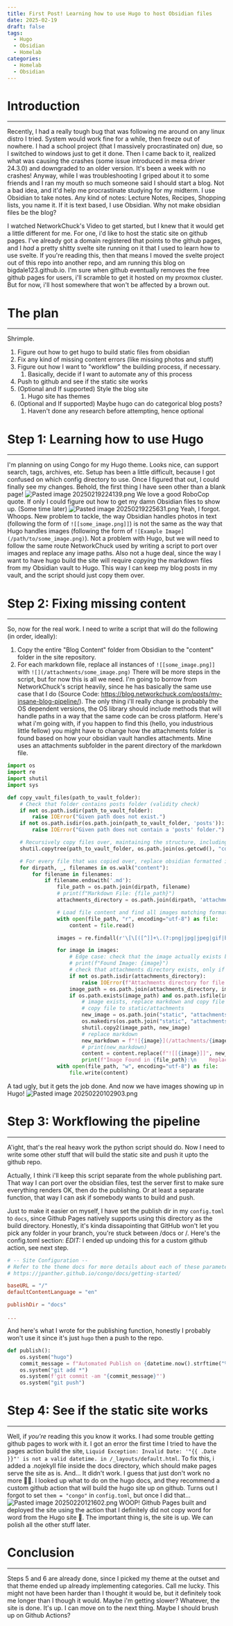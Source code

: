 ```yaml
---
title: First Post! Learning how to use Hugo to host Obsidian files
date: 2025-02-19
draft: false
tags:
  - Hugo
  - Obsidian
  - Homelab
categories:
  - Homelab
  - Obsidian
---
```

# Introduction
***
Recently, I had a really tough bug that was following me around on any linux distro I tried. System would work fine for a while, then freeze out of nowhere. I had a school project (that I massively procrastinated on) due, so I switched to windows just to get it done. Then I came back to it, realized what was causing the crashes (some issue introduced in mesa driver 24.3.0) and downgraded to an older version. It's been a week with no crashes!
Anyway, while I was troubleshooting I griped about it to some friends and I ran my mouth so much someone said I should start a blog. Not a bad idea, and it'd help me procrastinate studying for my midterm. I use Obsidian to take notes. Any kind of notes: Lecture Notes, Recipes, Shopping lists, you name it. If it is text based, I use Obsidian. Why not make obsidian files be the blog?

I watched NetworkChuck's Video to get started, but I knew that it would get a little different for me. For one, i'd like to host the static site on github pages. I've already got a domain registered that points to the github pages, and I *had* a pretty shitty svelte site running on it that I used to learn how to use svelte. If you're reading this, then that means I moved the svelte project out of this repo into another repo, and am running this blog on bigdale123.github.io. I'm sure when github eventually removes the free github pages for users, i'll scramble to get it hosted on my proxmox cluster. But for now, i'll host somewhere that won't be affected by a brown out.

# The plan
***
Shrimple.
1. Figure out how to get hugo to build static files from obsidian
2. Fix any kind of missing content errors (like missing photos and stuff)
3. Figure out how I want to "workflow" the building process, if necessary.
	1. Basically, decide if I want to automate any of this process
4. Push to github and see if the static site works
5. (Optional and If supported) Style the blog site
	1. Hugo site has themes
6. (Optional and If supported) Maybe hugo can do categorical blog posts?
	1. Haven't done any research before attempting, hence optional

# Step 1: Learning how to use Hugo
***
I'm planning on using Congo for my Hugo theme. Looks nice, can support search, tags, archives, etc. Setup has been a little difficult, because I got confused on which config directory to use. Once I figured that out, I could finally see my changes. Behold, the first thing I have seen other than a blank page!
![Pasted image 20250219224139.png](/attachments/Pasted%20image%2020250219224139.png)
We love a good RoboCop quote. If only I could figure out how to get my damn Obsidian files to show up.
(Some time later)
![Pasted image 20250219225631.png](/attachments/Pasted%20image%2020250219225631.png)
Yeah, I forgot. Whoops. 
New problem to tackle, the way Obsidian handles photos in text (following the form of `![[some_image.png]]`) is not the same as the way that Hugo handles images (following the form of `![Example Image](/path/to/some_image.png)`). Not a problem with Hugo, but we will need to follow the same route NetworkChuck used by writing a script to port over images and replace any image paths. Also not a huge deal, since the way I want to have hugo build the site will require *copying* the markdown files from my Obsidian vault to Hugo. This way I can keep my blog posts in my vault, and the script should just copy them over.

# Step 2: Fixing missing content
***
So, now for the real work. I need to write a script that will do the following (in order, ideally):
1. Copy the entire "Blog Content" folder from Obsidian to the "content" folder in the site repository.
2. For each markdown file, replace all instances of `![[some_image.png]]` with `![](/attachments/some_image.png)`
There will be more steps in the script, but for now this is all we need. I'm going to borrow from NetworkChuck's script heavily, since he has basically the same use case that I do (Source Code: https://blog.networkchuck.com/posts/my-insane-blog-pipeline/). The only thing i'll really change is probably the OS dependent versions, the OS library should include methods that will handle paths in a way that the same code can be cross platform. Here's what i'm going with, if you happen to find this (hello, you industrious little fellow) you might have to change how the attachments folder is found based on how your obsidian vault handles attachments. Mine uses an attachments subfolder in the parent directory of the markdown file.
```python
import os
import re
import shutil
import sys

def copy_vault_files(path_to_vault_folder):
    # Check that folder contains posts folder (validity check)
    if not os.path.isdir(path_to_vault_folder):
        raise IOError("Given path does not exist.")
    if not os.path.isdir(os.path.join(path_to_vault_folder, 'posts')):
        raise IOError("Given path does not contain a 'posts' folder.")

    # Recursively copy files over, maintaining the structure, including attachments
    shutil.copytree(path_to_vault_folder, os.path.join(os.getcwd(), "content"), dirs_exist_ok=True)

    # For every file that was copied over, replace obsidian formatted images with appropriate hugo image format
    for dirpath, _, filenames in os.walk("content"):
        for filename in filenames:
            if filename.endswith('.md'):
                file_path = os.path.join(dirpath, filename)
                # print(f"Markdown File: {file_path}")
                attachments_directory = os.path.join(dirpath, 'attachments')

                # Load file content and find all images matching format ![[]]
                with open(file_path, "r", encoding="utf-8") as file:
                    content = file.read()

                images = re.findall(r'\[\[([^]]+\.(?:png|jpg|jpeg|gif|bmp|svg|webp))\]\]', content)

                for image in images:
                    # Edge case: check that the image actually exists before replacing the markdown
                    # print(f"Found Image: {image}")
                    # check that attachments directory exists, only if file contains images
                    if not os.path.isdir(attachments_directory):
                        raise IOError(f"Attachments directory for file {file_path} does not exist")
                    image_path = os.path.join(attachments_directory, image)
                    if os.path.exists(image_path) and os.path.isfile(image_path):
                        # image exists, replace markdown and copy file to static/attachments
                        # copy file to static/attachments
                        new_image = os.path.join("static", "attachments", image)
                        os.makedirs(os.path.join("static", "attachments"), exist_ok=True)
                        shutil.copy2(image_path, new_image)
                        # replace markdown
                        new_markdown = f"![{image}](/attachments/{image.replace(' ', '%20')})"
                        # print(new_markdown)
                        content = content.replace(f"![[{image}]]", new_markdown)
                        print(f"Image Found in {file_path}:\n    Replacing ![[{image}]] with {new_markdown}")
                with open(file_path, "w", encoding="utf-8") as file:
                    file.write(content)
```
A tad ugly, but it gets the job done. And now we have images showing up in Hugo!
![Pasted image 20250220102903.png](/attachments/Pasted%20image%2020250220102903.png)

# Step 3: Workflowing the pipeline
***
A'ight, that's the real heavy work the python script should do. Now I need to write some other stuff that will build the static site and push it upto the github repo.

Actually, I think i'll keep this script separate from the whole publishing part. That way I can port over the obsidian files, test the server first to make sure everything renders OK, then do the publishing. Or at least a separate function, that way I can ask if somebody wants to build and push.

Just to make it easier on myself, I have set the publish dir in my `config.toml` to `docs`, since Github Pages natively supports using this directory as the build directory. Honestly, it's kinda dissapointing that GitHub won't let you pick any folder in your branch, you're stuck between /docs or /. Here's the config.toml section:
*EDIT:* I ended up undoing this for a custom github action, see next step.
```toml
# -- Site Configuration --
# Refer to the theme docs for more details about each of these parameters.
# https://jpanther.github.io/congo/docs/getting-started/

baseURL = "/"
defaultContentLanguage = "en"

publishDir = "docs"

...
```

And here's what I wrote for the publishing function, honestly I probably won't use it since it's just `hugo` then a push to the repo.
```python
def publish():
    os.system("hugo")
    commit_message = f"Automated Publish on {datetime.now().strftime("%Y-%m-%d %H:%M:%S")}"
    os.system("git add *")
    os.system(f'git commit -am "{commit_message}"')
    os.system("git push")
```

# Step 4: See if the static site works
***
Well, if *you're* reading this you know it works. I had some trouble getting github pages to work with it. I got an error the first time I tried to have the pages action build the site, `Liquid Exception: Invalid Date: '"{{ .Date }}"' is not a valid datetime. in /_layouts/default.html`. To fix this, i added a .nojekyll file inside the docs directory, which should make pages serve the site as is. And...
It didn't work. I guess that just don't work no more 😮‍💨. I looked up what to do on the hugo docs, and they recommend a custom github action that will build the hugo site up on github.
Turns out I forgot to set `them = "congo"` in `config.toml`, but once I did that...
![Pasted image 20250220121602.png](/attachments/Pasted%20image%2020250220121602.png)
WOOP! Github Pages built and deployed the site using the action that I definitely did not copy word for word from the Hugo site 🙂. The important thing is, the site is up. We can polish all the other stuff later.

# Conclusion
***
Steps 5 and 6 are already done, since I picked my theme at the outset and that theme ended up already implementing categories. Call me lucky.
This might not have been harder than I thought it would be, but it definitely took me longer than I though it would. Maybe i'm getting slower? Whatever, the site is done. It's up. I can move on to the next thing. Maybe I should brush up on Github Actions?





